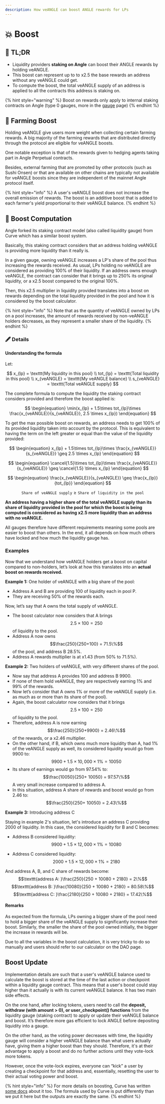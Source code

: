 ```yaml
---
description: How veANGLE can boost ANGLE rewards for LPs
---
```


# 💥 Boost

## 🔎 TL;DR

- Liquidity providers **staking on Angle** can boost their ANGLE rewards by holding veANGLE.
- This boost can represent up to to x2.5 the base rewards an address without any veANGLE could get.
- To compute the boost, the total veANGLE supply of an address is applied to all the contracts this address is staking on.

{% hint style="warning" %}
Boost on rewards only apply to internal staking contracts on Angle (type 0 gauges, more in the [gauge](gauges.md) page)
{% endhint %}

## 🚜 Farming Boost

Holding veANGLE give users more weight when collecting certain farming rewards. A big majority of the farming rewards that are distributed directly through the protocol are eligible for veANGLE boosts.

One notable exception is that of the rewards given to hedging agents taking part in Angle Perpetual contracts.

Besides, external farming that are promoted by other protocols (such as Sushi Onsen) or that are available on other chains are typically not available for veANGLE boosts since they are independent of the mainnet Angle protocol itself.

{% hint style="info" %}
A user's veANGLE boost does not increase the overall emission of rewards. The boost is an additive boost that is added to each farmer's yield proportional to their veANGLE balance.
{% endhint %}

## 🧮 Boost Computation

Angle forked its staking contract model (also called liquidity gauge) from Curve which has a similar boost system.

Basically, this staking contract considers that an address holding veANGLE is providing more liquidity than it really is.

In a given gauge, owning veANGLE increases a LP's share of the pool thus increasing the rewards received. As usual, LPs holding no veANGLE are considered as providing 100% of their liquidity. If an address owns enough veANGLE, the contract can consider that it brings up to 250% its original liquidity, or a x2.5 boost compared to the original 100%.

Then, this x2.5 multiplier in liquidity provided translates into a boost on rewards depending on the total liquidity provided in the pool and how it is considered by the boost calculator.

{% hint style="info" %}
Note that as the quantity of veANGLE owned by LPs on a pool increases, the amount of rewards received by non-veANGLE holders decreases, as they represent a smaller share of the liquidity.
{% endhint %}

### 🖋️ Details

#### Understanding the formula

Let:

$$
x_{lp} = \texttt{My liquidity in this pool} \\ tot_{lp} = \texttt{Total liquidity in this pool} \\ x_{veANGLE} = \texttt{My veANGLE balance} \\ s_{veANGLE} = \texttt{Total veANGLE supply}
$$

The complete formula to compute the liquidity the staking contract considers provided and therefore the boost applied is:

$$
\begin{equation} \min(x_{lp} + 1.5\times tot_{lp}\times \frac{x_{veANGLE}}{s_{veANGLE}}, 2.5 \times x_{lp}) \end{equation}
$$

To get the max possible boost on rewards, an address needs to get 100% of its provided liquidity taken into account by the protocol. This is equivalent to having the term on the left greater or equal than the value of the liquidity provided:

$$
\begin{equation} x_{lp} + 1.5\times tot_{lp}\times \frac{x_{veANGLE}}{s_{veANGLE}} \geq 2.5 \times x_{lp} \end{equation}
$$

$$
\begin{equation} \cancel{1.5}\times tot_{lp}\times \frac{x_{veANGLE}}{s_{veANGLE}} \geq \cancel{1.5} \times x_{lp} \end{equation}
$$

$$
\begin{equation} \frac{x_{veANGLE}}{s_{veANGLE}} \geq \frac{x_{lp}}{tot_{lp}} \end{equation}
$$

$$
\begin{equation} \texttt{Share of veANGLE supply} \geq \texttt{Share of liquidity in the pool} \end{equation}
$$

**An address having a higher share of the total veANGLE supply than its share of liquidity provided in the pool for which the boost is being computed is considered as having x2.5 more liquidity than an address with no veANGLE.**

All gauges therefore have different requirements meaning some pools are easier to boost than others. In the end, it all depends on how much others have locked and how much the liquidity gauge has.

### Examples

Now that we understand how veANGLE holders get a boost on capital compared to non-holders, let’s look at how this translates into an **actual boost on rewards received.**

**Example 1:** One holder of veANGLE with a big share of the pool:

- Address A and B are providing 100 of liquidity each in pool P.
- They are receiving 50% of the rewards each.

Now, let’s say that A owns the total supply of veANGLE.

- The boost calculator now considers that A brings $$2.5  \times100 = 250$$ of liquidity to the pool.
- Address A now owns $$\frac{250}{250+100} = 71.5\%$$ of the pool, and address B 28.5%.
- Address A rewards multiplier is at x1.43 (from 50% to 71.5%).

**Example 2:** Two holders of veANGLE, with very different shares of the pool.

- Now say that address A provides 100 and address B 9900.
- If none of them hold veANGLE, they are respectively earning 1% and 99% of the rewards.
- Now let’s consider that A owns 1% or more of the veANGLE supply (i.e. as much as or more than its share of the pool).
- Again, the boost calculator now considers that it brings $$2.5  \times100 = 250$$ of liquidity to the pool.
- Therefore, address A is now earning $$\frac{250}{250+9900} = 2.46\%$$ of the rewards, or a x2.46 multiplier.
- On the other hand, if B, which owns much more liquidity than A, had 1% of the veANGLE supply as well, its considered liquidity would go from 9900 to: $$9900 + 1.5 \times 10,000 \times 1\% = 10050$$
- Its share of earnings would go from 97.54% to: $$\frac{10050}{250+ 10050} = 97.57\%$$
  A very small increase compared to address A.
- In this situation, address A share of rewards and boost would go from 2.46 to:
  $$\frac{250}{250+ 10050} = 2.43\%$$

**Example 3:** Introducing address C

Staying in example 2's situation, let's introduce an address C providing 2000 of liquidity. In this case, the considered liquidity for B and C becomes:

- Address B considered liquidity:
  $$9900 + 1.5 \times 12,000 \times 1\% = 10080$$

- Address C considered liquidity:
  $$2000 + 1.5 \times 12,000 \times 1\% = 2180$$

And address A, B, and C share of rewards become:
$$\texttt{address A: }\frac{250}{250 + 10080 + 2180} = 2\%$$
$$\texttt{address B: }\frac{10080}{250 + 10080 + 2180} = 80.58\%$$
$$\texttt{address C: }\frac{2180}{250 + 10080 + 2180} = 17.42\%$$

#### Remarks

As expected from the formula, LPs owning a bigger share of the pool need to hold a bigger share of the veANGLE supply to significantly increase their boost. Similarly, the smaller the share of the pool owned initially, the bigger the increase in rewards will be.

Due to all the variables in the boost calculation, it is very tricky to do so manually and users should refer to our calculator on the DAO page.

## Boost Update

Implementation details are such that a user's veANGLE balance used to calculate the boost is stored at the time of the last action or checkpoint within a liquidity gauge contract. This means that a user's boost could stay higher than it actually is with its current veANGLE balance. It has two main side effects.

On the one hand, after locking tokens, users need to call the **deposit, withdraw (with amount > 0), or user_checkpoint() functions** from the liquidity gauge (staking contract) to apply or update their veANGLE balance and boost. It’s therefore more gas efficient to lock ANGLE before depositing liquidity into a gauge.

On the other hand, as the voting power decreases with time, the liquidity gauge will consider a higher veANGLE balance than what users actually have, giving them a higher boost than they should. Therefore, it's at their advantage to apply a boost and do no further actions until they vote-lock more tokens.

However, once the vote-lock expires, everyone can “kick” a user by creating a checkpoint for that address and, essentially, resetting the user to their actual voting power and boost.

{% hint style="info" %}
For more details on boosting, Curve has written [some docs](https://curve.readthedocs.io/dao-gauges.html) about it too. The formula used by Curve is put differently than we put it here but the outputs are exactly the same.
{% endhint %}
